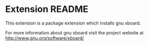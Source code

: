 # Extension README

This extension is a package extension which installs gnu xboard.

For more information about gnu xboard visit the project website at
http://www.gnu.org/software/xboard/


